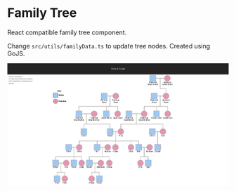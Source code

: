 # Family Tree

React compatible family tree component.

Change `src/utils/familyData.ts` to update tree nodes.
Created using GoJS.

![Picture of diagram with mock data](/public/image.png?raw=true)
